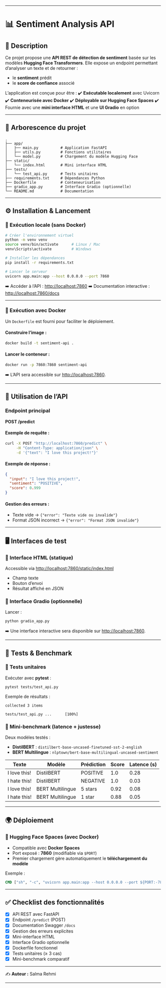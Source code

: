 
---

# 📊 Sentiment Analysis API

## 📖 Description

Ce projet propose une **API REST de détection de sentiment** basée sur les modèles **Hugging Face Transformers**.
Elle expose un endpoint permettant d’analyser un texte et de retourner :

* le **sentiment** prédit
* le **score de confiance** associé

L’application est conçue pour être :
✔️ **Exécutable localement** avec Uvicorn
✔️ **Conteneurisée avec Docker**
✔️ **Déployable sur Hugging Face Spaces**
✔️ Fournie avec une **mini interface HTML** et une **UI Gradio** en option

---

## 📂 Arborescence du projet

```
.
├── app/
│   ├── main.py          # Application FastAPI
│   ├── utils.py         # Fonctions utilitaires
│   └── model.py         # Chargement du modèle Hugging Face
├── static/
│   └── index.html       # Mini interface HTML
├── tests/
│   └── test_api.py      # Tests unitaires
├── requirements.txt     # Dépendances Python
├── Dockerfile           # Conteneurisation
├── gradio_app.py        # Interface Gradio (optionnelle)
└── README.md            # Documentation
```

---

## ⚙️ Installation & Lancement

### 🔹 Exécution locale (sans Docker)

```bash
# Créer l'environnement virtuel
python -m venv venv
source venv/bin/activate      # Linux / Mac
venv\Scripts\activate         # Windows

# Installer les dépendances
pip install -r requirements.txt

# Lancer le serveur
uvicorn app.main:app --host 0.0.0.0 --port 7860
```

➡️ Accéder à l’API : [http://localhost:7860](http://localhost:7860)
➡️ Documentation interactive : [http://localhost:7860/docs](http://localhost:7860/docs)

---

### 🔹 Exécution avec Docker

Un `Dockerfile` est fourni pour faciliter le déploiement.

#### Construire l’image :

```bash
docker build -t sentiment-api .
```

#### Lancer le conteneur :

```bash
docker run -p 7860:7860 sentiment-api
```

➡️ L’API sera accessible sur [http://localhost:7860](http://localhost:7860).

---

## 🚀 Utilisation de l’API

### Endpoint principal

**POST /predict**

#### Exemple de requête :

```bash
curl -X POST "http://localhost:7860/predict" \
     -H "Content-Type: application/json" \
     -d '{"text": "I love this project!"}'
```

#### Exemple de réponse :

```json
{
  "input": "I love this project!",
  "sentiment": "POSITIVE",
  "score": 0.999
}
```

#### Gestion des erreurs :

* Texte vide → `{"error": "Texte vide ou invalide"}`
* Format JSON incorrect → `{"error": "Format JSON invalide"}`

---

## 🖥️ Interfaces de test

### 🔹 Interface HTML (statique)

Accessible via [http://localhost:7860/static/index.html](http://localhost:7860/static/index.html)

* Champ texte
* Bouton d’envoi
* Résultat affiché en JSON

### 🔹 Interface Gradio (optionnelle)

Lancer :

```bash
python gradio_app.py
```

➡️ Une interface interactive sera disponible sur [http://localhost:7860](http://localhost:7860).

---

## 🧪 Tests & Benchmark

### 🔹 Tests unitaires

Exécuter avec **pytest** :

```bash
pytest tests/test_api.py
```

Exemple de résultats :

```
collected 3 items

tests/test_api.py ...      [100%]
```

### 🔹 Mini-benchmark (latence + justesse)

Deux modèles testés :

* **DistilBERT** : `distilbert-base-uncased-finetuned-sst-2-english`
* **BERT Multilingue** : `nlptown/bert-base-multilingual-uncased-sentiment`

| Texte        | Modèle           | Prédiction | Score | Latence (s) |
| ------------ | ---------------- | ---------- | ----- | ----------- |
| I love this! | DistilBERT       | POSITIVE   | 1.0   | 0.28        |
| I hate this! | DistilBERT       | NEGATIVE   | 1.0   | 0.03        |
| I love this! | BERT Multilingue | 5 stars    | 0.92  | 0.08        |
| I hate this! | BERT Multilingue | 1 star     | 0.88  | 0.05        |

---

## 🌍 Déploiement

### 🔹 Hugging Face Spaces (avec Docker)

* Compatible avec **Docker Spaces**
* Port exposé : **7860** (modifiable via `$PORT`)
* Premier chargement gère automatiquement le **téléchargement du modèle**

Exemple :

```dockerfile
CMD ["sh", "-c", "uvicorn app.main:app --host 0.0.0.0 --port ${PORT:-7860}"]
```

---

## ✅ Checklist des fonctionnalités

* [x] API REST avec FastAPI
* [x] Endpoint `/predict` (POST)
* [x] Documentation Swagger `/docs`
* [x] Gestion des erreurs explicites
* [x] Mini-interface HTML
* [x] Interface Gradio optionnelle
* [x] Dockerfile fonctionnel
* [x] Tests unitaires (≥ 3 cas)
* [x] Mini-benchmark comparatif

---

✍️ **Auteur :** Salma Rehmi

---

